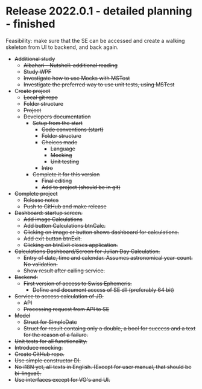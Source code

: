 # Release 2022.0.1 - detailed planning - finished

Feasibility: make sure that the SE can be accessed and create a walking skeleton from UI to backend, and back again.

- ~~Additional study~~
  - ~~Albahari - Nutshell: additional reading~~
  - ~~Study WPF~~
  - ~~Investigate how to use Mocks with MSTest~~
  - ~~Investigate the preferred way to use unit tests, using MSTest~~
- C~~reate project~~
  - ~~Local git repo~~
  - ~~Folder structure~~
  - ~~Project~~
  - ~~Developers documentation~~
    - ~~Setup from the start~~
      - ~~Code conventions (start)~~
      - ~~Folder structure~~
      - ~~Choices made~~
        - ~~Language~~
        - ~~Mocking~~
        - ~~Unit testing~~
      - ~~Intro~~
    - ~~Complete it for this version~~
      - ~~Final editing~~
      - ~~Add to project (should be in git)~~
- ~~Complete project~~
  - ~~Release notes~~
  - ~~Push to GitHub and make release~~
- ~~Dashboard: startup screen.~~ 
  - ~~Add image Calculations~~
  - ~~Add button Calculations btnCalc.~~ 
  - ~~Clicking on image or button shows dashboard for calculations.~~ 
  - ~~Add exit button btnExit.~~
  - ~~Clicking on btnExit closes application.~~
- ~~Calculations Dashboard/Screen for Julian Day Calculation.~~ 
  - ~~Entry of date, time and calendar. Assumes astronomical year-count. No validation.~~ 
  - ~~Show result after calling service.~~
- ~~Backend:~~ 
  - ~~First version of access to Swiss Ephemeris.~~
    - ~~Define and document access of SE dll (preferably 64 bit)~~
- ~~Service to access calculation of JD.~~
  - ~~API~~
  - ~~Processing request from API to SE~~
- ~~Model~~ 
  - ~~Struct for SimpleDate~~ 
  - ~~Struct for result containg only a double, a bool for success and a text for the reason of a failure.~~
- ~~Unit tests for all functionality.~~
- ~~Introduce mocking.~~
- ~~Create GitHub repo.~~
- ~~Use simple constructor DI.~~
- ~~No i18N yet, all texts in English. (Except for user manual, that should be bi-lingual).~~
- ~~Use interfaces except for VO's and UI.~~